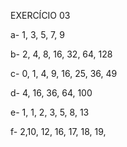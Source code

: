EXERCÍCIO 03

a- 1, 3, 5, 7, 9

b- 2, 4, 8, 16, 32, 64, 128

c- 0, 1, 4, 9, 16, 25, 36, 49

d- 4, 16, 36, 64, 100

e- 1, 1, 2, 3, 5, 8, 13

f- 2,10, 12, 16, 17, 18, 19, 